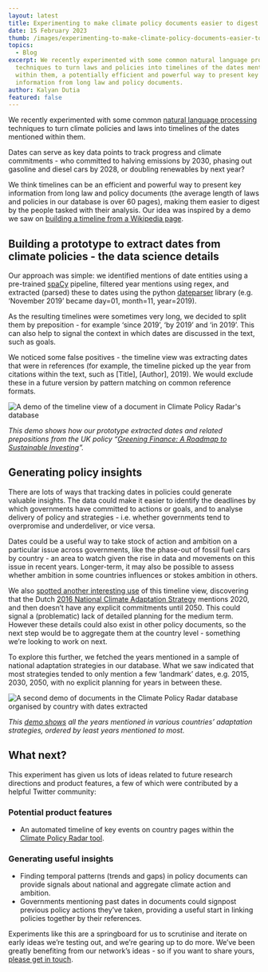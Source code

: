 ```yaml
---
layout: latest
title: Experimenting to make climate policy documents easier to digest
date: 15 February 2023
thumb: /images/experimenting-to-make-climate-policy-documents-easier-to-digest/cpr-timeline.jpg
topics:
  - Blog
excerpt: We recently experimented with some common natural language processing
  techniques to turn laws and policies into timelines of the dates mentioned
  within them, a potentially efficient and powerful way to present key
  information from long law and policy documents.
author: Kalyan Dutia
featured: false
---
```

We recently experimented with some common [natural language processing](https://climatepolicyradar.org/latest/building-natural-language-search-for-climate-change-laws-and-policies) techniques to turn climate policies and laws into timelines of the dates mentioned within them. 

Dates can serve as key data points to track progress and climate commitments - who committed to halving emissions by 2030, phasing out gasoline and diesel cars by 2028, or doubling renewables by next year? 

We think timelines can be an efficient and powerful way to present key information from long law and policy documents (the average length of laws and policies in our database is over 60 pages), making them easier to digest by the people tasked with their analysis. Our idea was inspired by a demo we saw on [building a timeline from a Wikipedia page](https://observablehq.com/@winkjs/how-to-visualize-timeline-of-a-wiki-article).

## Building a prototype to extract dates from climate policies - the data science details

Our approach was simple: we identified mentions of date entities using a pre-trained [spaCy](https://spacy.io/) pipeline, filtered year mentions using regex, and extracted (parsed) these to dates using the python [dateparser](https://dateparser.readthedocs.io/en/latest/) library (e.g. ‘November 2019’ became day=01, month=11, year=2019).

As the resulting timelines were sometimes very long, we decided to split them by preposition - for example ‘since 2019’, ‘by 2019’ and ‘in 2019’. This can also help to signal the context in which dates are discussed in the text, such as goals. 

We noticed some false positives - the timeline view was extracting dates that were in references (for example, the timeline picked up the year from citations within the text, such as  \[Title], \[Author], 2019).  We would exclude these in a future version by pattern matching on common reference formats.

![A demo of the timeline view of a document in Climate Policy Radar's database](/images/experimenting-to-make-climate-policy-documents-easier-to-digest/cpr-timeline.jpg "A demo of the timeline view of a document in Climate Policy Radar's database")

*This demo shows how our prototype extracted dates and related prepositions from the UK policy “[Greening Finance: A Roadmap to Sustainable Investing](https://app.climatepolicyradar.org/document/united-kingdom_2021_greening-finance-a-roadmap-to-sustainable-investing_10239_4855)”.*

## Generating policy insights

There are lots of ways that tracking dates in policies could generate valuable insights. The data could make it easier to identify the deadlines by which governments have committed to actions or goals, and to analyse delivery of policy and strategies - i.e. whether governments tend to overpromise and underdeliver, or vice versa.

Dates could be a useful way to take stock of action and ambition on a particular issue across governments, like the phase-out of fossil fuel cars by country - an area to watch given the rise in data and movements on this issue in recent years. Longer-term, it may also be possible to assess whether ambition in some countries influences or stokes ambition in others.

We also [spotted another interesting use](https://twitter.com/NachmanyMichal/status/1605196753527050240) of this timeline view, discovering that the Dutch [2016 National Climate Adaptation Strategy](https://app.climatepolicyradar.org/document/netherlands_2016_national-climate-adaptation-strategy_8708_1447) mentions 2020, and then doesn’t have any explicit commitments until 2050. This could signal a (problematic) lack of detailed planning for the medium term. However these details could also exist in other policy documents, so the next step would be to aggregate them at the country level - something we’re looking to work on next.

To explore this further, we fetched the years mentioned in a sample of national adaptation strategies in our database. What we saw indicated that most strategies tended to only mention a few ‘landmark’ dates, e.g. 2015, 2030, 2050, with no explicit planning for years in between these.

![A second demo of documents in the Climate Policy Radar database organised by country with dates extracted](/images/experimenting-to-make-climate-policy-documents-easier-to-digest/timeline-view-cpr.png "Documents organised by country with dates extracted")

*This [demo shows](https://twitter.com/KDutia/status/1605207519265280000) all the years mentioned in various countries’ adaptation strategies, ordered by least years mentioned to most.*

## What next?

This experiment has given us lots of ideas related to future research directions and product features, a few of which were contributed by a helpful Twitter community:

### Potential product features

* An automated timeline of key events on country pages within the [Climate Policy Radar tool](https://app.climatepolicyradar.org/).

### Generating useful insights

* Finding temporal patterns (trends and gaps) in policy documents can provide signals about national and aggregate climate action and ambition. 
* Governments mentioning past dates in documents could signpost previous policy actions they’ve taken, providing a useful start in linking policies together by their references.

Experiments like this are a springboard for us to scrutinise and iterate on early ideas we’re testing out, and we’re gearing up to do more. We’ve been greatly benefiting from our network’s ideas - so if you want to share yours, [please get in touch](https://climatepolicyradar.org/contact).